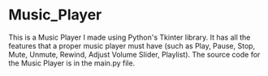 # Music_Player
This is a Music Player I made using Python's Tkinter library.
It has all the features that a proper music player must have (such as Play, Pause, Stop, Mute, Unmute, Rewind, Adjust Volume Slider, Playlist).
The source code for the Music Player is in the main.py file.
